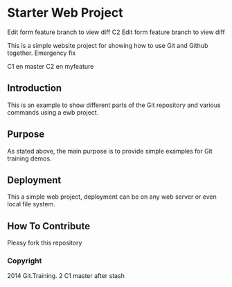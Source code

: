 # Starter Web Project

Edit form feature branch to view diff
C2 Edit form feature branch to view diff

This is a simple website project for showing how to use Git and Github together.
Emergency fix

C1 en master
C2 en myfeature

## Introduction
This is an example to show different parts of the Git repository and various commands using a ewb project.

## Purpose

As stated above, the main purpose is to provide simple examples for Git training demos.

## Deployment

This a simple web project, deployment can be on any web server or even local file system.

## How To Contribute

Pleasy fork this repository

### Copyright

2014 Git.Training. 2
C1 master after stash
